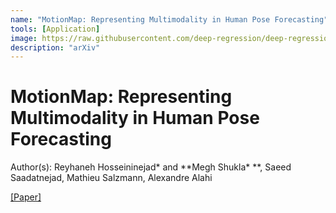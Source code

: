 ```yaml
---
name: "MotionMap: Representing Multimodality in Human Pose Forecasting"
tools: [Application]
image: https://raw.githubusercontent.com/deep-regression/deep-regression.github.io/master/files/images/motionmap.png
description: "arXiv"
---
```


# MotionMap: Representing Multimodality in Human Pose Forecasting

Author(s): Reyhaneh Hosseininejad\* and **Megh Shukla\* **, Saeed Saadatnejad, Mathieu Salzmann, Alexandre Alahi  <br>


<a href="https://deep-regression.github.io/files/papers/arxiv/MotionMap.pdf" target="_blank">[Paper]</a>

